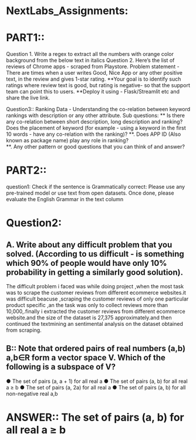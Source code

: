 # NextLabs_Assignments:
# PART1::
Question 1.	Write a regex to extract all the numbers with orange color background from the below text in italics
Question 2.	Here’s the list of reviews of Chrome apps - scraped from Playstore.
Problem statement - There are times when a user writes Good, Nice App or any other positive text, in the review and gives 1-star rating. 
**Your goal is to identify such ratings where review text is good, but rating is negative- so that the support team can point this to users. 
**Deploy it using - Flask/Streamlit etc and share the live link.

Question3::	Ranking Data - Understanding the co-relation between keyword rankings with description or any other attribute.
Sub questions:
**	Is there any co-relation between short description, long description and ranking? Does the placement of keyword (for example - using a keyword in the first 10 words - have any co-relation with the ranking)?
**.	Does APP ID (Also known as package name) play any role in ranking?  
**.	Any other pattern or good questions that you can think of and answer?
# PART2::
question1: Check if the sentence is Grammatically correct: Please use any pre-trained model or use text from open datasets. Once done, please evaluate the English Grammar in the text column 

# Question2:
## A.	Write about any difficult problem that you solved. (According to us difficult - is something which 90% of people would have only 10% probability in getting a similarly good solution). 
  The difficult problem i faced was while doing project ,when the most task was to scrape the customer reviews from different ecommerce websites.it was difficult beacuse ,scraping the customer reviews of only one particular product specific ,an the task was only to collect reviews more than 10,000,.finally i extracted the customer reviews  from different ecommerce website.and the size of the dataset is 27,375 approximately.and then continued the textmining an sentimental analysis on the dataset obtained from scraping.
  
  
 ## B:: Note that ordered pairs of real numbers (a,b) a,b∈R form a vector space V. Which of the following is a subspace of V?
●	The set of pairs (a, a + 1) for all real a
●	The set of pairs (a, b) for all real a ≥ b
●	The set of pairs (a, 2a) for all real a
●	The set of pairs (a, b) for all non-negative real a,b

# ANSWER:: 	The set of pairs (a, b) for all real a ≥ b

